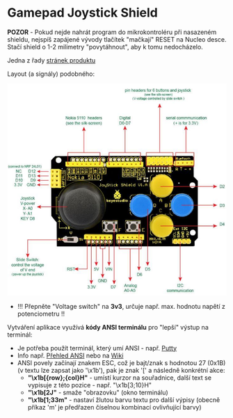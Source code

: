 # Gamepad Joystick Shield 

**POZOR** - Pokud nejde nahrát program do mikrokontroléru při nasazeném shieldu, nejspíš zapájené vývody tlačítek "mačkají" RESET na Nucleo desce. Stačí shield o 1-2 milimetry "povytáhnout", aby k tomu nedocházelo.

Jedna z řady [stránek produktu](https://www.laskakit.cz/arduino-gamepad-joystick-shield/)

Layout (a signály) podobného:

![GameShield](./gameshield.jpg)

* !!! Přepněte "Voltage switch" na **3v3**, určuje např. max. hodnotu napětí z potenciometru !!

Vytváření aplikace využívá **kódy ANSI terminálu** pro "lepší" výstup na terminál:
* Je potřeba použít terminál, který umí ANSI - např. [Putty](https://www.chiark.greenend.org.uk/~sgtatham/putty/latest.html)
* Info např. [Přehled ANSI](https://gist.github.com/fnky/458719343aabd01cfb17a3a4f7296797) nebo na [Wiki](https://en.wikipedia.org/wiki/ANSI_escape_code)
* ANSI povely začínají znakem ESC, což je bajt/znak s hodnotou 27 (0x1B) (v textu lze zapsat jako '\x1b'), pak je znak '[' a následně konkrétní akce:
  * **"\x1b[{row};{col}H"** - umístí kurzor na souřadnice, další text se vypisuje z této pozice - např. "\x1b[3;10}H"
  * **"\x1b[2J"** - smaže "obrazovku" (okno terminálu)
  * **"\x1b[1;33m"** - nastaví žlutou barvu textu pro další výpisy (obecně příkaz 'm' je předřazen číselnou kombinací ovlivňující barvy)
